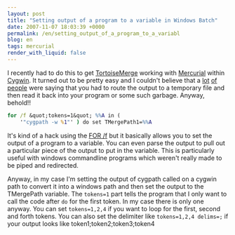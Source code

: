 ```yaml
---
layout: post
title: "Setting output of a program to a variable in Windows Batch"
date: 2007-11-07 18:03:39 +0000
permalink: /en/setting_output_of_a_program_to_a_variabl
blog: en
tags: mercurial
render_with_liquid: false
---
```


<!-- textlint-disable rousseau -->

I recently had to do this to get [TortoiseMerge](http://tortoisesvn.tigris.org/TortoiseMerge.html) working with [Mercurial](http://www.selenic.com/mercurial/) within [Cygwin](http://www.cygwin.com/). It turned out to be pretty easy and I couldn't believe that a [lot](http://www.infionline.net/~wtnewton/batch/batchfaq.html#9) [of](http://www.student.northpark.edu/pemente/sed/bat_env.htm#sed) [people](http://www.tomshardware.com/forum/230090-45-windows-batch-file-output-program-variable) were saying that you had to route the output to a temporary file and then read it back into your program or some such garbage. Anyway, behold!!

```bat
for /f &quot;tokens=1&quot; %%A in (
    '"cygpath -w %1"' ) do set TMergePath1=%%A
```

It's kind of a hack using the [FOR /f](http://www.robvanderwoude.com/ntfortokens.html) but it basically allows you to set the output of a program to a variable. You can even parse the output to pull out a particular piece of the output to put in the variable. This is particularly useful with windows commandline programs which weren't really made to be piped and redirected.

Anyway, in my case I'm setting the output of cygpath called on a cygwin path to convert it into a windows path and then set the output to the TMergePath variable. The `tokens=1` part tells the program that I only want to call the code after `do` for the first token. In my case there is only one anyway. You can set `tokens=1,2,4` if you want to loop for the first, second and forth tokens. You can also set the delimiter like `tokens=1,2,4 delims=;` if your output looks like token1;token2;token3;token4

<!-- textlint-enable rousseau -->
